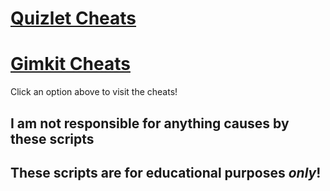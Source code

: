 # [Quizlet Cheats](quizlet/README.md)

# [Gimkit Cheats](gimkit/README.md)

<span name="TAGS: gimkit gimkit cheat gimkit hack gimkit advantage gimkit cheats gimkit hacks gimkit hck gimkit hcks hack gimkit hck gimkit hacks for gimkit quizlet quizlet cheat quizlet hack quizlet advantage quizlet cheats quizlet hacks quizlet hck quizlet hcks hack quizlet hck quizlet hacks for quizlet" title="(?) Help">Click an option above to visit the cheats!</span>

## I am not responsible for anything causes by these scripts
## These scripts are for educational purposes *only*!
